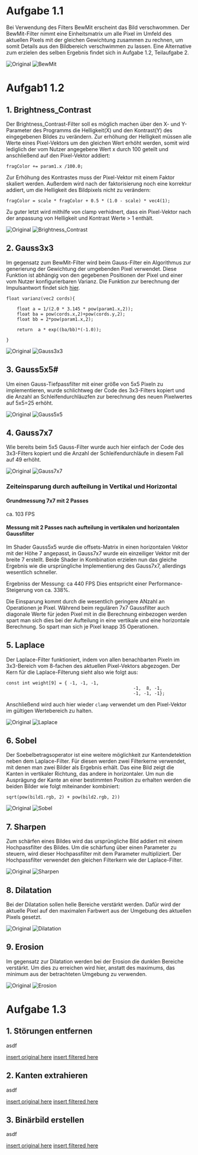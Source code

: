 # Aufgabe 1.1
Bei Verwendung des Filters BewMit erscheint das Bild verschwommen. Der BewMit-Filter nimmt eine Einheitsmatrix um alle Pixel im Umfeld des aktuellen Pixels mit der gleichen Gewichtung zusammen zu rechnen, um somit Details aus den Bildbereich verschwimmen zu lassen. Eine Alternative zum erzielen des selben Ergebnis findet sich in Aufgabe 1.2, Teilaufgabe 2.

![Original](Images/original.PNG) ![BewMit](Images/BewMit.PNG)

# Aufgab1 1.2

## 1. Brightness_Contrast
Der Brightness_Contrast-Filter soll es möglich machen über den X- und Y-Parameter des Programms die Helligkeit(X) und den Kontrast(Y) des eingegebenen Bildes zu verändern.
Zur erhöhung der Helligkeit müssen alle Werte eines Pixel-Vektors um den gleichen Wert erhöht werden, somit wird lediglich der vom Nutzer angegebene Wert x durch 100 geteilt und anschließend auf den Pixel-Vektor addiert:

`fragColor += param1.x /100.0;`

Zur Erhöhung des Kontrastes muss der Pixel-Vektor mit einem Faktor skaliert werden. Außerdem wird nach der faktorisierung noch eine korrektur addiert, um die Helligkeit des Bildpixels nicht zu verändern:

`fragColor = scale * fragColor + 0.5 * (1.0 - scale) * vec4(1);`

Zu guter letzt wird mithilfe von clamp verhidnert, dass ein Pixel-Vektor nach der anpassung von Helligkeit und Kontrast Werte > 1 enthält.

![Original](Images/Original.PNG) ![Brightness_Contrast](Images/BrightContr.PNG)

## 2. Gauss3x3
Im gegensatz zum BewMit-Filter wird beim Gauss-Filter ein Algorithmus zur generierung der Gewichtung der umgebenden Pixel verwendet. Diese Funktion ist abhängig von den gegebenen Positionen der Pixel und einer vom Nutzer konfigurierbaren Varianz. Die Funktion zur berechnung der Impulsantwort findet sich [hier](https://de.wikipedia.org/wiki/Gau%C3%9F-Filter#Bildverarbeitung).

```
float varianz(vec2 cords){

	float a = 1/(2.0 * 3.145 * pow(param1.x,2));
	float ba = pow(cords.x,2)+pow(cords.y,2);
	float bb = 2*pow(param1.x,2);

	return  a * exp((ba/bb)*(-1.0));

}
```

![Original](Images/Original.PNG) ![Gauss3x3](Images/Gauss33.PNG)

## 3. Gauss5x5#

Um einen Gauss-Tiefpassfilter mit einer größe von 5x5 Pixeln zu implementieren, wurde schlichtweg der Code des 3x3-Filters kopiert und die Anzahl an Schleifendurchläuzfen zur berechnung des neuen Pixelwertes auf 5x5=25 erhöht.

![Original](Images/Original.PNG) ![Gauss5x5](Images/Gauss55.PNG)

## 4. Gauss7x7
Wie bereits beim 5x5 Gauss-Filter wurde auch hier einfach der Code des 3x3-Filters kopiert und die Anzahl der Schleifendurchläufe in diesem Fall auf 49 erhöht.

![Original](Images/Original.PNG) ![Gauss7x7](Images/Gauss77.PNG)

### Zeiteinsparung durch aufteilung in Vertikal und Horizontal

#### Grundmessung 7x7 mit 2 Passes
ca. 103 FPS

#### Messung mit 2 Passes nach aufteilung in vertikalen und horizontalen Gaussfilter
Im Shader Gauss5x5 wurde die offsets-Matrix in einen horizontalen Vektor mit der Höhe 7 angepasst, in Gauss7x7 wurde ein einzeiliger Vektor mit der breite 7 erstellt. Beide Shader in Kombination erzielen nun das gleiche Ergebnis wie die ursprüngliche Implementierung des Gauss7x7, allerdings wesentlich schneller.

Ergebniss der Messung: ca 440 FPS
Dies entspricht einer Performance-Steigerung von ca. 338%.

Die Einsparung kommt durch die wesentlich geringere ANzahl an Operationen je Pixel. Während beim regulären 7x7 Gaussfilter auch diagonale Werte für jeden Pixel mit in die Berechnung einbezogen werden spart man sich dies bei der Aufteilung in eine vertikale und eine horizontale Berechnung. So spart man sich je Pixel knapp 35 Operationen.

## 5. Laplace
Der Laplace-Filter funktioniert, indem von allen benachbarten Pixeln im 3x3-Bereich vom 8-fachen des aktuellen Pixel-Vektors abgezogen. Der Kern für die Laplace-Filterung sieht also wie folgt aus:

```
const int weight[9] = { -1, -1, -1,
												-1,  8, -1,
												-1, -1, -1};
```

Anschließend wird auch hier wieder `clamp` verwendet um den Pixel-Vektor im gültigen Wertebereich zu halten.

![Original](Images/Original.PNG) ![Laplace](Images/Laplace.PNG)

## 6. Sobel
Der Soebelbetragsoperator ist eine weitere möglichkeit zur Kantendetektion neben dem Laplace-Filter. Für diesen werden zwei Filterkerne verwendet, mit denen man zwei Bilder als Ergebnis erhält. Das eine Bild zeigt die Kanten in vertikaler Richtung, das andere in horizontaler. Um nun die Ausprägung der Kante an einer bestimmten Position zu erhalten werden die beiden Bilder wie folgt miteinander kombiniert:

```
sqrt(pow(bild1.rgb, 2) + pow(bild2.rgb, 2))
```

![Original](Images/Original.PNG) ![Sobel](Images/Sobel.PNG)

## 7. Sharpen
Zum schärfen eines Bildes wird das ursprüngliche Bild addiert mit einem Hochpassfilter des Bildes. Um die schärfung über einen Parameter zu steuern, wird dieser Hochpassfilter mit dem Parameter multipliziert. Der Hochpassfilter verwendet den gleichen Filterkern wie der Laplace-Filter.

![Original](Images/Original.PNG) ![Sharpen](Images/Sharpen.PNG)

## 8. Dilatation
Bei der Dilatation sollen helle Bereiche verstärkt werden. Dafür wird der aktuelle Pixel auf den maximalen Farbwert aus der Umgebung des aktuellen Pixels gesetzt.

![Original](Images/Original.PNG) ![Dilatation](Images/Delatation.PNG)

## 9. Erosion
Im gegensatz zur Dilatation werden bei der Erosion die dunklen Bereiche verstärkt. Um dies zu erreichen wird hier, anstatt des maximums, das minimum aus der betrachteten Umgebung zu verwenden.

![Original](Images/Original.PNG) ![Erosion](Images/Erosion.PNG)

# Aufgabe 1.3

## 1. Störungen entfernen
asdf

[insert original here]() [insert filtered here]()

## 2. Kanten extrahieren
asdf

[insert original here]() [insert filtered here]()

## 3. Binärbild erstellen
asdf

[insert original here]() [insert filtered here]()
